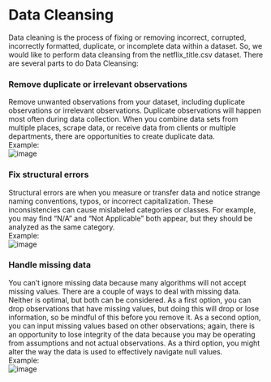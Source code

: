# Data Cleansing

Data cleaning is the process of fixing or removing incorrect, corrupted, incorrectly formatted, duplicate, or incomplete data within a dataset. So, we would like to perform data cleansing from the netflix_title.csv dataset. There are several parts to do Data Cleansing:

### Remove duplicate or irrelevant observations
Remove unwanted observations from your dataset, including duplicate observations or irrelevant observations. Duplicate observations will happen most often during data collection. When you combine data sets from multiple places, scrape data, or receive data from clients or multiple departments, there are opportunities to create duplicate data. <br>
Example: <br>
![image](https://github.com/vinamaulina/Data-Cleansing/assets/114405502/39eb4b4c-99e5-4891-a5fd-e25a5025d5b1)

### Fix structural errors
Structural errors are when you measure or transfer data and notice strange naming conventions, typos, or incorrect capitalization. These inconsistencies can cause mislabeled categories or classes. For example, you may find “N/A” and “Not Applicable” both appear, but they should be analyzed as the same category. <br>
Example: <br>
![image](https://github.com/vinamaulina/Data-Cleansing/assets/114405502/2d850efd-f71e-49ac-9b95-f5ed0f08f7a0)

### Handle missing data
You can’t ignore missing data because many algorithms will not accept missing values. There are a couple of ways to deal with missing data. Neither is optimal, but both can be considered.
As a first option, you can drop observations that have missing values, but doing this will drop or lose information, so be mindful of this before you remove it.
As a second option, you can input missing values based on other observations; again, there is an opportunity to lose integrity of the data because you may be operating from assumptions and not actual observations.
As a third option, you might alter the way the data is used to effectively navigate null values. <br>
Example: <br>
![image](https://github.com/vinamaulina/Data-Cleansing/assets/114405502/f9315774-a4fc-4889-830a-6aaabb060f8d)

